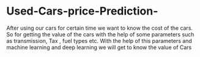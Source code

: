 # Used-Cars-price-Prediction-
After using our cars for certain time we want to know the cost of the cars. So for getting the value of the  cars with the help of some parameters such as transmission, Tax , fuel types etc. With the help of this parameters and machine learning and deep learning we will get to know the value of Cars
